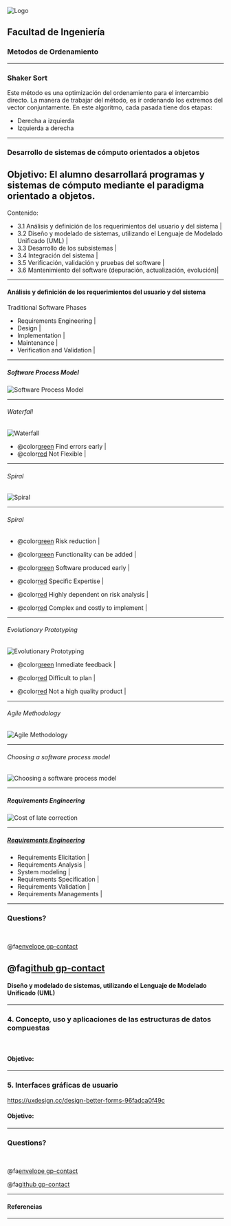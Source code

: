 ![Logo](http://www.ingenieria.unam.mx/nuestra_facultad/images/institucionales/escudos/escudofi_negro.jpg)
## Facultad de Ingeniería
### Metodos de Ordenamiento


---
### Shaker Sort

Este método es una optimización del ordenamiento para el intercambio directo.
La manera de trabajar del método, es ir ordenando los extremos del vector conjuntamente.
En este algoritmo, cada pasada tiene dos etapas:

- Derecha a izquierda
- Izquierda a derecha
--- 

### Desarrollo de sistemas de cómputo orientados a objetos

Objetivo: El alumno desarrollará programas y sistemas de cómputo mediante el paradigma orientado a objetos.
---

Contenido: 
- 3.1  Análisis y definición de los requerimientos del usuario y del sistema |
- 3.2  Diseño y modelado de sistemas, utilizando el Lenguaje de Modelado Unificado (UML) |
- 3.3  Desarrollo de los subsistemas |
- 3.4  Integración del sistema |
- 3.5  Verificación, validación y pruebas del software |
- 3.6  Mantenimiento del software (depuración, actualización, evolución)|
---
#### Análisis y definición de los requerimientos del usuario y del sistema

Traditional Software Phases

- Requirements Engineering |
- Design |
- Implementation |
- Maintenance |
- Verification and Validation |

---
##### Software Process Model

![Software Process Model](https://i.ytimg.com/vi/laSrDtYtkXU/maxresdefault.jpg)

---
###### Waterfall

![Waterfall](https://xbsoftware.com/wp-content/uploads/2014/10/software-development-life-cycle.png)

* @color[green](OK) Find errors early |
* @color[red](NOK) Not Flexible |
---
###### Spiral

![Spiral](https://i.stack.imgur.com/7VrIo.jpg)

---
###### Spiral

* @color[green](OK) Risk reduction |
* @color[green](OK) Functionality can be added |
* @color[green](OK) Software produced early |

* @color[red](NOK) Specific Expertise |
* @color[red](NOK) Highly dependent on risk analysis |
* @color[red](NOK) Complex and costly to implement |
---
###### Evolutionary Prototyping
![Evolutionary Prototyping](http://1.bp.blogspot.com/U8_T_U3y_AM7YhjqxiabX7ag0W8ES5ZYMiWbO1dfbfc=w451-h237-no)

* @color[green](OK) Inmediate feedback |

* @color[red](NOK) Difficult to plan |
* @color[red](NOK) Not a high quality product |
---
###### Agile Methodology

![Agile Methodology](https://blog.trigent.com/wp-content/uploads/2016/06/roleofqa01.jpg)

---
###### Choosing a software process model

![Choosing a software process model](https://i.ytimg.com/vi/F5fuUs7oJu0/maxresdefault.jpg)

---
##### Requirements Engineering

![Cost of late correction](https://image.slidesharecdn.com/poorbusinessanalysis-v-2-140110041144-phpapp02/95/poor-business-analysis-the-culprit-of-it-project-failure-23-638.jpg?cb=1389327319)

---
##### [Requirements Engineering](https://en.wikipedia.org/wiki/Requirements_engineering)

- Requirements Elicitation |
- Requirements Analysis |
- System modeling |
- Requirements Specification |
- Requirements Validation |
- Requirements Managements |

---
### Questions?

<br>

@fa[envelope gp-contact](zmpk.fi@gmail.com)

@fa[github gp-contact](MarcoZmpk)
---
#### Diseño y modelado de sistemas, utilizando el Lenguaje de Modelado Unificado (UML)

---

### 4. Concepto, uso y aplicaciones de las estructuras de datos compuestas

<br>

#### Objetivo:
#### 

---

### 5. Interfaces gráficas de usuario

https://uxdesign.cc/design-better-forms-96fadca0f49c


#### Objetivo:
#### 
---


### Questions?

<br>

@fa[envelope gp-contact](zmpk.fi@gmail.com)

@fa[github gp-contact](MarcoZmpk)

---
#### Referencias
---
